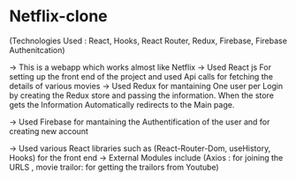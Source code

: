 # Netflix-clone

(Technologies Used : React, Hooks, React Router, Redux, Firebase, Firebase Authenitcation)

-> This is a webapp which works almost like Netflix 
-> Used React js For setting up the front end of the project and used Api calls for fetching the details of various movies 
-> Used Redux for mantaining One user per Login by creating the Redux store and passing the information. When the store gets the Information Automatically redirects to the Main    page.

-> Used Firebase for mantaining the Authentification of the user and for creating new account

-> Used various React libraries such as (React-Router-Dom, useHistory, Hooks) for the front end
-> External Modules include (Axios : for joining the URLS , movie trailor: for getting the trailors from Youtube)
